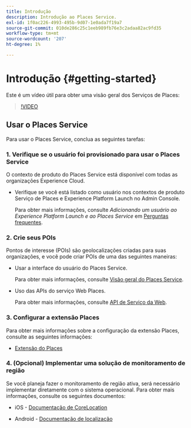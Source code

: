 ```yaml
---
title: Introdução
description: Introdução ao Places Service.
exl-id: 1f0ac226-4993-495b-9d07-1e0ada7f19a7
source-git-commit: 010de286c25c1eeb989fb76e3c2adaa82ac9fd35
workflow-type: tm+mt
source-wordcount: '207'
ht-degree: 1%

---
```


# Introdução {#getting-started}

Este é um vídeo útil para obter uma visão geral dos Serviços de Places:

<!--
Test of different youtube link for exl
-->

>[!VIDEO](https://video.tv.adobe.com/v/3455117?captions=por_br)

## Usar o Places Service

Para usar o Places Service, conclua as seguintes tarefas:

### 1. Verifique se o usuário foi provisionado para usar o Places Service

O contexto de produto do Places Service está disponível com todas as organizações Experience Cloud.

* Verifique se você está listado como usuário nos contextos de produto Serviço de Places e Experience Platform Launch no Admin Console.

  Para obter mais informações, consulte *Adicionando um usuário ao Experience Platform Launch e ao Places Service* em [Perguntas frequentes](/help/places-gain-access.md).


### 2. Crie seus POIs

Pontos de interesse (POIs) são geolocalizações criadas para suas organizações, e você pode criar POIs de uma das seguintes maneiras:

* Usar a interface do usuário do Places Service.

  Para obter mais informações, consulte [Visão geral do Places Service](/help/poi-mgmt-ui/poi-mgmt-ui-overview.md).

* Uso das APIs do serviço Web Places.

  Para obter mais informações, consulte [API de Serviço da Web](/help/web-service-api/places-web-services.md).


### 3. Configurar a extensão Places

Para obter mais informações sobre a configuração da extensão Places, consulte as seguintes informações:

* [Extensão do Places](/help/places-ext-aep-sdks/places-extension/places-extension.md)

### 4. (Opcional) Implementar uma solução de monitoramento de região

Se você planeja fazer o monitoramento de região ativa, será necessário implementar diretamente com o sistema operacional. Para obter mais informações, consulte os seguintes documentos:

* iOS - [Documentação de CoreLocation](https://developer.apple.com/documentation/corelocation/monitoring_the_user_s_proximity_to_geographic_regions)

* Android - [Documentação de localização](https://developer.android.com/training/location/geofencing)